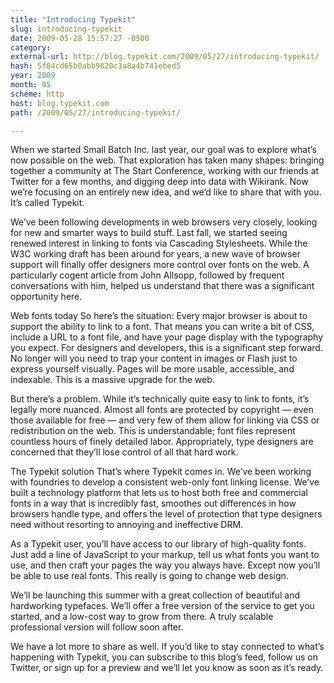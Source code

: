 ```yaml
---
title: "Introducing Typekit"
slug: introducing-typekit
date: 2009-05-28 15:57:27 -0500
category: 
external-url: http://blog.typekit.com/2009/05/27/introducing-typekit/
hash: 5f04cd65b0abb9820c3a8a4b741ebed5
year: 2009
month: 05
scheme: http
host: blog.typekit.com
path: /2009/05/27/introducing-typekit/

---
```



When we started Small Batch Inc. last year, our goal was to explore what’s now possible on the web. That exploration has taken many shapes: bringing together a community at The Start Conference, working with our friends at Twitter for a few months, and digging deep into data with Wikirank. Now we’re focusing on an entirely new idea, and we’d like to share that with you. It’s called Typekit.

We’ve been following developments in web browsers very closely, looking for new and smarter ways to build stuff. Last fall, we started seeing renewed interest in linking to fonts via Cascading Stylesheets. While the W3C working draft has been around for years, a new wave of browser support will finally offer designers more control over fonts on the web. A particularly cogent article from John Allsopp, followed by frequent conversations with him, helped us understand that there was a significant opportunity here.

Web fonts today
So here’s the situation: Every major browser is about to support the ability to link to a font. That means you can write a bit of CSS, include a URL to a font file, and have your page display with the typography you expect. For designers and developers, this is a significant step forward. No longer will you need to trap your content in images or Flash just to express yourself visually. Pages will be more usable, accessible, and indexable. This is a massive upgrade for the web.

But there’s a problem. While it’s technically quite easy to link to fonts, it’s legally more nuanced. Almost all fonts are protected by copyright — even those available for free — and very few of them allow for linking via CSS or redistribution on the web. This is understandable; font files represent countless hours of finely detailed labor. Appropriately, type designers are concerned that they’ll lose control of all that hard work.

The Typekit solution
That’s where Typekit comes in. We’ve been working with foundries to develop a consistent web-only font linking license. We’ve built a technology platform that lets us to host both free and commercial fonts in a way that is incredibly fast, smoothes out differences in how browsers handle type, and offers the level of protection that type designers need without resorting to annoying and ineffective DRM.

As a Typekit user, you’ll have access to our library of high-quality fonts. Just add a line of JavaScript to your markup, tell us what fonts you want to use, and then craft your pages the way you always have. Except now you’ll be able to use real fonts. This really is going to change web design.

We’ll be launching this summer with a great collection of beautiful and hardworking typefaces. We’ll offer a free version of the service to get you started, and a low-cost way to grow from there. A truly scalable professional version will follow soon after.

We have a lot more to share as well. If you’d like to stay connected to what’s happening with Typekit, you can subscribe to this blog’s feed, follow us on Twitter, or sign up for a preview and we’ll let you know as soon as it’s ready.

       
